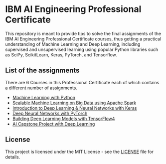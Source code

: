 # IBM AI Engineering Professional Certificate

This repository is meant to provide tips to solve the final assignments of the IBM AI Engineering Professional Certificate courses, thus getting a practical understanding of Machine Learning and Deep Learning, including supervised and unsupervised learning using popular Python libraries such as SciPy, ScikitLearn, Keras, PyTorch, and Tensorflow.

## List of the assignments

There are 6 Courses in this Professional Certificate each of which contains a different number of assignments.

* [Machine Learning with Python](https://github.com/david-palma/IBM-AI_Engineering/tree/master/ML_with_python)
* [Scalable Machine Learning on Big Data using Apache Spark](https://github.com/david-palma/IBM-AI_Engineering/tree/master/Scalable_ML_on_Big_Data)
* [Introduction to Deep Learning & Neural Networks with Keras](https://github.com/david-palma/IBM-AI_Engineering/tree/master/DL_and_NN_with_Keras)
* [Deep Neural Networks with PyTorch](https://github.com/david-palma/IBM-AI_Engineering)
* [Building Deep Learning Models with TensorFlow4](https://github.com/david-palma/IBM-AI_Engineering)
* [AI Capstone Project with Deep Learning ](https://github.com/david-palma/IBM-AI_Engineering)

## License

This project is licensed under the MIT License - see the [LICENSE](LICENSE) file for details.
